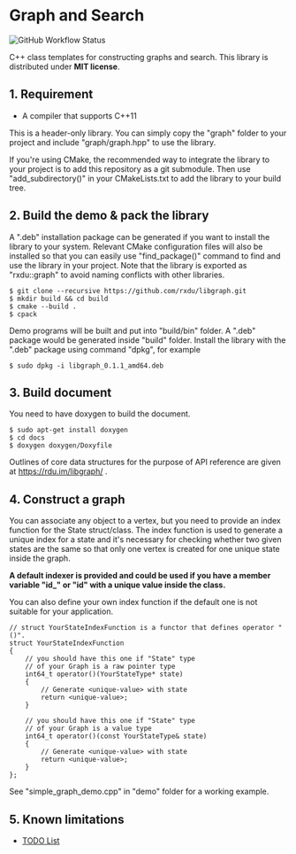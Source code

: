 # Graph and Search

![GitHub Workflow Status](https://github.com/rxdu/libgraph/workflows/CI/badge.svg)

C++ class templates for constructing graphs and search. This library is distributed under **MIT license**.

## 1. Requirement

* A compiler that supports C++11

This is a header-only library. You can simply copy the "graph" folder to your project and include "graph/graph.hpp" to use the library. 

If you're using CMake, the recommended way to integrate the library to your project is to add this repository as a git submodule. Then use "add_subdirectory()" in your CMakeLists.txt to add the library to your build tree.

## 2. Build the demo & pack the library

A ".deb" installation package can be generated if you want to install the library to your system. Relevant CMake configuration files will also be installed so that you can easily use "find_package()" command to find and use the library in your project. Note that the library is exported as "rxdu::graph" to avoid naming conflicts with other libraries.

```
$ git clone --recursive https://github.com/rxdu/libgraph.git
$ mkdir build && cd build
$ cmake --build .
$ cpack
```

Demo programs will be built and put into "build/bin" folder. A ".deb" package would be generated inside "build" folder. Install the library with the ".deb" package using command "dpkg", for example

```
$ sudo dpkg -i libgraph_0.1.1_amd64.deb
```

## 3. Build document

You need to have doxygen to build the document.

```
$ sudo apt-get install doxygen
$ cd docs
$ doxygen doxygen/Doxyfile
```

Outlines of core data structures for the purpose of API reference are given at https://rdu.im/libgraph/ .

## 4. Construct a graph

You can associate any object to a vertex, but you need to provide an index function for the State struct/class. The index function is used to generate a unique index for a state and it's necessary for checking whether two given states are the same so that only one vertex is created for one unique state inside the graph.

**A default indexer is provided and could be used if you have a member variable "id_" or "id" with a unique value inside the class.** 

You can also define your own index function if the default one is not suitable for your application.

```
// struct YourStateIndexFunction is a functor that defines operator "()". 
struct YourStateIndexFunction
{
    // you should have this one if "State" type 
    // of your Graph is a raw pointer type
    int64_t operator()(YourStateType* state)
    {
        // Generate <unique-value> with state
        return <unique-value>;
    }

    // you should have this one if "State" type 
    // of your Graph is a value type
    int64_t operator()(const YourStateType& state)
    {
        // Generate <unique-value> with state
        return <unique-value>;
    }
};
```

See "simple_graph_demo.cpp" in "demo" folder for a working example.

## 5. Known limitations

* [TODO List](./TODO.md)
